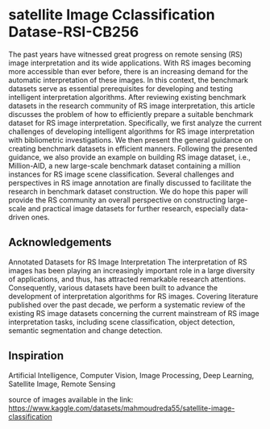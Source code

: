 # satellite Image Cclassification Datase-RSI-CB256

The past years have witnessed great progress on remote sensing (RS) image interpretation and its wide applications. With RS images becoming more accessible than ever before, there is an increasing demand for the automatic interpretation of these images. In this context, the benchmark datasets serve as essential prerequisites for developing and testing intelligent interpretation algorithms. After reviewing existing benchmark datasets in the research community of RS image interpretation, this article discusses the problem of how to efficiently prepare a suitable benchmark dataset for RS image interpretation. Specifically, we first analyze the current challenges of developing intelligent algorithms for RS image interpretation with bibliometric investigations. We then present the general guidance on creating benchmark datasets in efficient manners. Following the presented guidance, we also provide an example on building RS image dataset, i.e., Million-AID, a new large-scale benchmark dataset containing a million instances for RS image scene classification. Several challenges and perspectives in RS image annotation are finally discussed to facilitate the research in benchmark dataset construction. We do hope this paper will provide the RS community an overall perspective on constructing large-scale and practical image datasets for further research, especially data-driven ones.

## Acknowledgements
Annotated Datasets for RS Image Interpretation
The interpretation of RS images has been playing an increasingly important role in a large diversity of applications, and thus, has attracted remarkable research attentions. Consequently, various datasets have been built to advance the development of interpretation algorithms for RS images. Covering literature published over the past decade, we perform a systematic review of the existing RS image datasets concerning the current mainstream of RS image interpretation tasks, including scene classification, object detection, semantic segmentation and change detection.

## Inspiration
Artificial Intelligence, Computer Vision, Image Processing, Deep Learning, Satellite Image, Remote Sensing

source of images available in the link: https://www.kaggle.com/datasets/mahmoudreda55/satellite-image-classification

